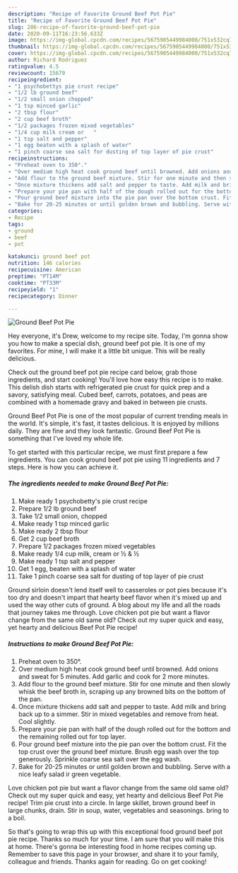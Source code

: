 ```yaml
---
description: "Recipe of Favorite Ground Beef Pot Pie"
title: "Recipe of Favorite Ground Beef Pot Pie"
slug: 286-recipe-of-favorite-ground-beef-pot-pie
date: 2020-09-11T16:23:56.633Z
image: https://img-global.cpcdn.com/recipes/5675905449984000/751x532cq70/ground-beef-pot-pie-recipe-main-photo.jpg
thumbnail: https://img-global.cpcdn.com/recipes/5675905449984000/751x532cq70/ground-beef-pot-pie-recipe-main-photo.jpg
cover: https://img-global.cpcdn.com/recipes/5675905449984000/751x532cq70/ground-beef-pot-pie-recipe-main-photo.jpg
author: Richard Rodriguez
ratingvalue: 4.5
reviewcount: 15679
recipeingredient:
- "1 psychobettys pie crust recipe"
- "1/2 lb ground beef"
- "1/2 small onion chopped"
- "1 tsp minced garlic"
- "2 tbsp flour"
- "2 cup beef broth"
- "1/2 packages frozen mixed vegetables"
- "1/4 cup milk cream or   "
- "1 tsp salt and pepper"
- "1 egg beaten with a splash of water"
- "1 pinch coarse sea salt for dusting of top layer of pie crust"
recipeinstructions:
- "Preheat oven to 350°."
- "Over medium high heat cook ground beef until browned. Add onions and sweat for 5 minutes. Add garlic and cook for 2 more minutes."
- "Add flour to the ground beef mixture. Stir for one minute and then slowly whisk the beef broth in, scraping up any browned bits on the bottom of the pan."
- "Once mixture thickens add salt and pepper to taste. Add milk and bring back up to a simmer. Stir in mixed vegetables and remove from heat. Cool slightly."
- "Prepare your pie pan with half of the dough rolled out for the bottom and the remaining rolled out for top layer."
- "Pour ground beef mixture into the pie pan over the bottom crust. Fit the top crust over the ground beef mixture. Brush egg wash over the top generously. Sprinkle coarse sea salt over the egg wash."
- "Bake for 20-25 minutes or until golden brown and bubbling. Serve with a nice leafy salad ir green vegetable."
categories:
- Recipe
tags:
- ground
- beef
- pot

katakunci: ground beef pot 
nutrition: 146 calories
recipecuisine: American
preptime: "PT14M"
cooktime: "PT33M"
recipeyield: "1"
recipecategory: Dinner

---
```



![Ground Beef Pot Pie](https://img-global.cpcdn.com/recipes/5675905449984000/751x532cq70/ground-beef-pot-pie-recipe-main-photo.jpg)

Hey everyone, it's Drew, welcome to my recipe site. Today, I'm gonna show you how to make a special dish, ground beef pot pie. It is one of my favorites. For mine, I will make it a little bit unique. This will be really delicious.

Check out the ground beef pot pie recipe card below, grab those ingredients, and start cooking! You&#39;ll love how easy this recipe is to make. This delish dish starts with refrigerated pie crust for quick prep and a savory, satisfying meal. Cubed beef, carrots, potatoes, and peas are combined with a homemade gravy and baked in between pie crusts.

Ground Beef Pot Pie is one of the most popular of current trending meals in the world. It's simple, it's fast, it tastes delicious. It is enjoyed by millions daily. They are fine and they look fantastic. Ground Beef Pot Pie is something that I've loved my whole life.


To get started with this particular recipe, we must first prepare a few ingredients. You can cook ground beef pot pie using 11 ingredients and 7 steps. Here is how you can achieve it.

<!--inarticleads1-->

##### The ingredients needed to make Ground Beef Pot Pie:

1. Make ready 1 psychobetty&#39;s pie crust recipe
1. Prepare 1/2 lb ground beef
1. Take 1/2 small onion, chopped
1. Make ready 1 tsp minced garlic
1. Make ready 2 tbsp flour
1. Get 2 cup beef broth
1. Prepare 1/2 packages frozen mixed vegetables
1. Make ready 1/4 cup milk, cream or ½ &amp; ½
1. Make ready 1 tsp salt and pepper
1. Get 1 egg, beaten with a splash of water
1. Take 1 pinch coarse sea salt for dusting of top layer of pie crust


Ground sirloin doesn&#39;t lend itself well to casseroles or pot pies because it&#39;s too dry and doesn&#39;t impart that hearty beef flavor when it&#39;s mixed up and used the way other cuts of ground. A blog about my life and all the roads that journey takes me through. Love chicken pot pie but want a flavor change from the same old same old? Check out my super quick and easy, yet hearty and delicious Beef Pot Pie recipe! 

<!--inarticleads2-->

##### Instructions to make Ground Beef Pot Pie:

1. Preheat oven to 350°.
1. Over medium high heat cook ground beef until browned. Add onions and sweat for 5 minutes. Add garlic and cook for 2 more minutes.
1. Add flour to the ground beef mixture. Stir for one minute and then slowly whisk the beef broth in, scraping up any browned bits on the bottom of the pan.
1. Once mixture thickens add salt and pepper to taste. Add milk and bring back up to a simmer. Stir in mixed vegetables and remove from heat. Cool slightly.
1. Prepare your pie pan with half of the dough rolled out for the bottom and the remaining rolled out for top layer.
1. Pour ground beef mixture into the pie pan over the bottom crust. Fit the top crust over the ground beef mixture. Brush egg wash over the top generously. Sprinkle coarse sea salt over the egg wash.
1. Bake for 20-25 minutes or until golden brown and bubbling. Serve with a nice leafy salad ir green vegetable.


Love chicken pot pie but want a flavor change from the same old same old? Check out my super quick and easy, yet hearty and delicious Beef Pot Pie recipe! Trim pie crust into a circle. In large skillet, brown ground beef in large chunks, drain. Stir in soup, water, vegetables and seasonings. bring to a boil. 

So that's going to wrap this up with this exceptional food ground beef pot pie recipe. Thanks so much for your time. I am sure that you will make this at home. There's gonna be interesting food in home recipes coming up. Remember to save this page in your browser, and share it to your family, colleague and friends. Thanks again for reading. Go on get cooking!
